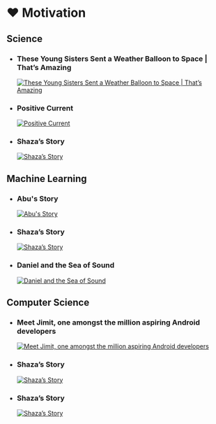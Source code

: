 # ❤ Motivation

## Science
- ### These Young Sisters Sent a Weather Balloon to Space | That’s Amazing
  [![These Young Sisters Sent a Weather Balloon to Space | That’s Amazing](http://img.youtube.com/vi/QQkEkmaoMls/0.jpg)](http://www.youtube.com/watch?v=QQkEkmaoMls "These Young Sisters Sent a Weather Balloon to Space | That’s Amazing")
- ### Positive Current
  [![Positive Current](http://img.youtube.com/vi/-BN5AyulukA/0.jpg)](http://www.youtube.com/watch?v=-BN5AyulukA "Positive Current")
- ### Shaza’s Story
  [![Shaza’s Story](http://img.youtube.com/vi/rbZ4aLq4-Lg/0.jpg)](http://www.youtube.com/watch?v=rbZ4aLq4-Lg "Shaza’s Story")

## Machine Learning
- ### Abu's Story
  [![Abu's Story](http://img.youtube.com/vi/El4OCwR6qxo/0.jpg)](http://www.youtube.com/watch?v=El4OCwR6qxo "Abu's Story")
- ### Shaza’s Story
  [![Shaza’s Story](http://img.youtube.com/vi/rbZ4aLq4-Lg/0.jpg)](http://www.youtube.com/watch?v=rbZ4aLq4-Lg "Shaza’s Story")
- ### Daniel and the Sea of Sound
  [![Daniel and the Sea of Sound](http://img.youtube.com/vi/GyCv_S42Tak/0.jpg)](http://www.youtube.com/watch?v=GyCv_S42Tak "Daniel and the Sea of Sound")


## Computer Science
- ### Meet Jimit, one amongst the million aspiring Android developers
  [![Meet Jimit, one amongst the million aspiring Android developers](http://img.youtube.com/vi/byQtPUOXzu4/0.jpg)](http://www.youtube.com/watch?v=byQtPUOXzu4 "Meet Jimit, one amongst the million aspiring Android developers")
- ### Shaza’s Story
  [![Shaza’s Story](http://img.youtube.com/vi/rbZ4aLq4-Lg/0.jpg)](http://www.youtube.com/watch?v=rbZ4aLq4-Lg "Shaza’s Story")
- ### Shaza’s Story
  [![Shaza’s Story](http://img.youtube.com/vi/rbZ4aLq4-Lg/0.jpg)](http://www.youtube.com/watch?v=rbZ4aLq4-Lg "Shaza’s Story")
